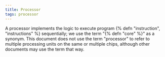 ```yaml
---
title: Processor
tags: processor
---
```

A processor implements the logic to
execute program {% defn "instruction", "instructions" %}
sequentially; we use the term "{% defn "core" %}" as a
synonym. This document does not use
the term "processor" to refer to multiple
processing units on the same or multiple
chips, although other documents may
use the term that way.